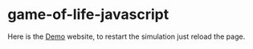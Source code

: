# game-of-life-javascript

Here is the [Demo](http://www.example.com) website, to restart the simulation just reload the page.

